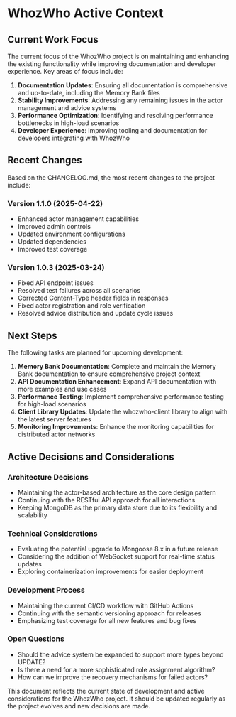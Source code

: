 # WhozWho Active Context

## Current Work Focus

The current focus of the WhozWho project is on maintaining and enhancing the existing functionality while improving documentation and developer experience. Key areas of focus include:

1. **Documentation Updates**: Ensuring all documentation is comprehensive and up-to-date, including the Memory Bank files
2. **Stability Improvements**: Addressing any remaining issues in the actor management and advice systems
3. **Performance Optimization**: Identifying and resolving performance bottlenecks in high-load scenarios
4. **Developer Experience**: Improving tooling and documentation for developers integrating with WhozWho

## Recent Changes

Based on the CHANGELOG.md, the most recent changes to the project include:

### Version 1.1.0 (2025-04-22)
- Enhanced actor management capabilities
- Improved admin controls
- Updated environment configurations
- Updated dependencies
- Improved test coverage

### Version 1.0.3 (2025-03-24)
- Fixed API endpoint issues
- Resolved test failures across all scenarios
- Corrected Content-Type header fields in responses
- Fixed actor registration and role verification
- Resolved advice distribution and update cycle issues

## Next Steps

The following tasks are planned for upcoming development:

1. **Memory Bank Documentation**: Complete and maintain the Memory Bank documentation to ensure comprehensive project context
2. **API Documentation Enhancement**: Expand API documentation with more examples and use cases
3. **Performance Testing**: Implement comprehensive performance testing for high-load scenarios
4. **Client Library Updates**: Update the whozwho-client library to align with the latest server features
5. **Monitoring Improvements**: Enhance the monitoring capabilities for distributed actor networks

## Active Decisions and Considerations

### Architecture Decisions
- Maintaining the actor-based architecture as the core design pattern
- Continuing with the RESTful API approach for all interactions
- Keeping MongoDB as the primary data store due to its flexibility and scalability

### Technical Considerations
- Evaluating the potential upgrade to Mongoose 8.x in a future release
- Considering the addition of WebSocket support for real-time status updates
- Exploring containerization improvements for easier deployment

### Development Process
- Maintaining the current CI/CD workflow with GitHub Actions
- Continuing with the semantic versioning approach for releases
- Emphasizing test coverage for all new features and bug fixes

### Open Questions
- Should the advice system be expanded to support more types beyond UPDATE?
- Is there a need for a more sophisticated role assignment algorithm?
- How can we improve the recovery mechanisms for failed actors?

This document reflects the current state of development and active considerations for the WhozWho project. It should be updated regularly as the project evolves and new decisions are made.
